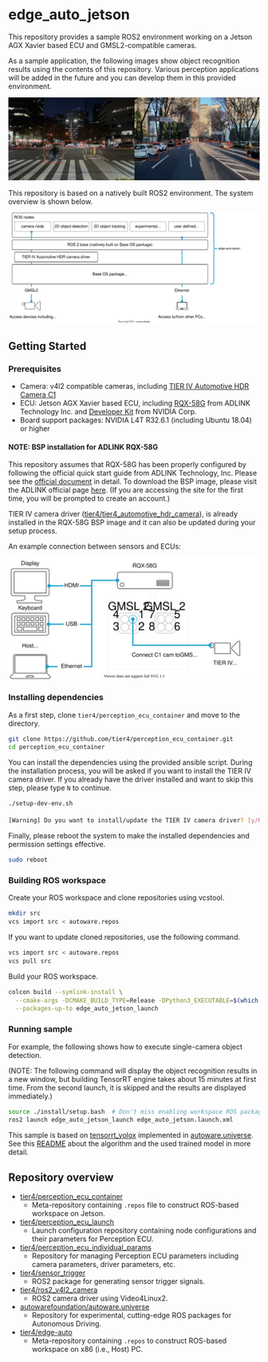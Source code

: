# edge_auto_jetson

This repository provides a sample ROS2 environment working on a Jetson AGX Xavier based ECU and GMSL2-compatible cameras.

As a sample application, the following images show object recognition results using the contents of this repository. Various perception applications will be added in the future and you can develop them in this provided environment.

![object recognition example](docs/sample.png "perception_ecu_container object recognition example")

This repository is based on a natively built ROS2 environment. The system overview is shown below.

![system overview](docs/overview.drawio.svg "perception_ecu_container overview")

## Getting Started

### Prerequisites

- Camera: v4l2 compatible cameras, including [TIER IV Automotive HDR Camera C1](https://sensor.tier4.jp/automotive-hdr-camera)
- ECU: Jetson AGX Xavier based ECU, including [RQX-58G](https://www.adlinktech.com/Products/ROS2_Solution/ROS2_Controller/RQX-580_58G) from ADLINK Technology Inc. and [Developer Kit](https://www.nvidia.com/ja-jp/autonomous-machines/embedded-systems/jetson-agx-xavier) from NVIDIA Corp.
- Board support packages: NVIDIA L4T R32.6.1 (including Ubuntu 18.04) or higher

#### NOTE: BSP installation for ADLINK RQX-58G

This repository assumes that RQX-58G has been properly configured by following the official quick start guide from ADLINK Technology, Inc. Please see the [official document](https://www.adlinktech.com/Products/Download.ashx?type=MDownload&isQuickStart=yes&file=1783%5croscube-x-bsp-qsg-l4t-32.5.0-kernel-1.0.8.pdf) in detail. To download the BSP image, please visit the ADLINK official page [here](https://www.adlinktech.com/Products/DownloadSoftware.aspx?lang=en&pdNo=1783&MainCategory=ROS2-Solution.aspx&kind=BS). (If you are accessing the site for the first time, you will be prompted to create an account.)

TIER IV camera driver ([tier4/tier4_automotive_hdr_camera](https://github.com/tier4/tier4_automotive_hdr_camera)), is already installed in the RQX-58G BSP image and it can also be updated during your setup process.

An example connection between sensors and ECUs:

![system connection example](docs/connection.drawio.svg "system connection example")

### Installing dependencies

As a first step, clone `tier4/perception_ecu_container` and move to the directory.

```sh
git clone https://github.com/tier4/perception_ecu_container.git
cd perception_ecu_container
```

You can install the dependencies using the provided ansible script. During the installation process, you will be asked if you want to install the TIER IV camera driver. If you already have the driver installed and want to skip this step, please type `N` to continue.

```sh
./setup-dev-env.sh

[Warning] Do you want to install/update the TIER IV camera driver? [y/N]:
```

Finally, please reboot the system to make the installed dependencies and permission settings effective.

```sh
sudo reboot
```

### Building ROS workspace

Create your ROS workspace and clone repositories using vcstool.

```sh
mkdir src
vcs import src < autoware.repos
```

If you want to update cloned repositories, use the following command.

```sh
vcs import src < autoware.repos
vcs pull src
```

Build your ROS workspace.

```sh
colcon build --symlink-install \
  --cmake-args -DCMAKE_BUILD_TYPE=Release -DPython3_EXECUTABLE=$(which python3.6) -DCMAKE_CUDA_STANDARD=14\
  --packages-up-to edge_auto_jetson_launch
```

### Running sample

For example, the following shows how to execute single-camera object detection.

(NOTE: The following command will display the object recognition results in a new window, but building TensorRT engine takes about 15 minutes at first time. From the second launch, it is skipped and the results are displayed immediately.)

```sh
source ./install/setup.bash  # Don't miss enabling workspace ROS packages
ros2 launch edge_auto_jetson_launch edge_auto_jetson.launch.xml
```

This sample is based on [tensorrt_yolox](https://github.com/autowarefoundation/autoware.universe/tree/main/perception/tensorrt_yolox) implemented in [autoware.universe](https://github.com/autowarefoundation/autoware.universe.git).
See this [README](https://github.com/autowarefoundation/autoware.universe/blob/main/perception/tensorrt_yolox/README.md) about the algorithm and the used trained model in more detail.

## Repository overview

- [tier4/perception_ecu_container](https://github.com/tier4/perception_ecu_container)
  - Meta-repository containing `.repos` file to construct ROS-based workspace on Jetson.
- [tier4/perception_ecu_launch](https://github.com/tier4/perception_ecu_launch.git)
  - Launch configuration repository containing node configurations and their parameters for Perception ECU.
- [tier4/perception_ecu_individual_params](https://github.com/tier4/perception_ecu_individual_params)
  - Repository for managing Perception ECU parameters including camera parameters, driver parameters, etc.
- [tier4/sensor_trigger](https://github.com/tier4/sensor_trigger.git)
  - ROS2 package for generating sensor trigger signals.
- [tier4/ros2_v4l2_camera](https://github.com/tier4/ros2_v4l2_camera.git)
  - ROS2 camera driver using Video4Linux2.
- [autowarefoundation/autoware.universe](https://github.com/autowarefoundation/autoware.universe.git)
  - Repository for experimental, cutting-edge ROS packages for Autonomous Driving.
- [tier4/edge-auto](https://github.com/tier4/edge-auto.git)
  - Meta-repository containing `.repos` to construct ROS-based workspace on x86 (i.e., Host) PC.
